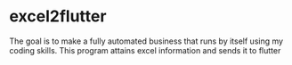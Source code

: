 # excel2flutter

The goal is to make a fully automated business that runs by itself using my coding skills. This program attains excel information and sends it to flutter
